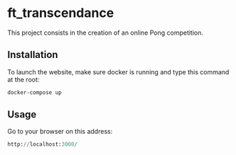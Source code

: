 # ft_transcendance
This project consists in the creation of an online Pong competition.

## Installation

To launch the website, make sure docker is running and type this command at the root:

```bash
docker-compose up
```

## Usage

Go to your browser on this address:
```python
http://localhost:3000/
```
